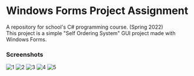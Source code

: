 # Windows Forms Project Assignment
A repository for school's C# programming course. (Spring 2022)</br>
This project is a simple "Self Ordering System" GUI project made with Windows Forms.

### Screenshots

![1](https://user-images.githubusercontent.com/48195650/187032566-dfe42543-7dca-453c-bf1d-b7e8d9b55ed3.png)
![2](https://user-images.githubusercontent.com/48195650/187032572-79403176-26ca-41ee-9519-3fb8c439e9ad.png)
![3](https://user-images.githubusercontent.com/48195650/187032574-b7881739-30de-4174-87ff-57330c3a5a90.png)
![4](https://user-images.githubusercontent.com/48195650/187032575-96aee426-5480-4cfe-bb12-e3ab603ab687.png)
![5](https://user-images.githubusercontent.com/48195650/187032576-079c4196-e7a9-463a-80d7-db20c5b81e41.png)
